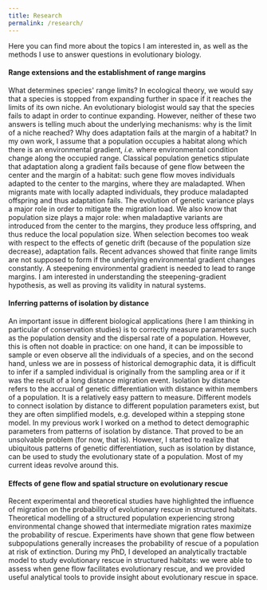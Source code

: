 ```yaml
---
title: Research
permalink: /research/
---
```


Here you can find more about the topics I am interested in, as well as the methods I use to answer questions in evolutionary biology.

#### Range extensions and the establishment of range margins
What determines species' range limits? In ecological theory, we would say that a species is stopped from expanding further in space if it reaches the limits of its own niche. An evolutionary biologist would say that the species fails to adapt in order to continue expanding. However, neither of these two answers is telling much about the underlying mechanisms: why is the limit of a niche reached? Why does adaptation fails at the margin of a habitat? 
In my own work, I assume that a population occupies a habitat along which there is an environmental gradient, _i.e._ where environmental condition change along the occupied range. Classical population genetics stipulate that adaptation along a gradient fails because of gene flow between the center and the margin of a habitat: such gene flow moves individuals adapted to the center to the margins, where they are maladapted. When migrants mate with locally adapted individuals, they produce maladapted offspring and thus adaptation fails. The evolution of genetic variance plays a major role in order to mitigate the migration load. We also know that population size plays a major role: when maladaptive variants are introduced from the center to the margins, they produce less offspring, and thus reduce the local population size. When selection becomes too weak with respect to the effects of genetic drift (because of the population size decrease), adaptation fails. 
Recent advances showed that finite range limits are not supposed to form if the underlying environmental gradient changes constantly. A steepening environmental gradient is needed to lead to range margins. I am interested in understanding the steepening-gradient hypothesis, as well as proving its validity in natural systems.

#### Inferring patterns of isolation by distance
An important issue in different biological applications (here I am thinking in particular of conservation studies) is to correctly measure parameters such as the population density and the dispersal rate of a population. However, this is often not doable in practice: on one hand, it can be impossible to sample or even observe all the individuals of a species, and on the second hand, unless we are in possess of historical demographic data, it is difficult to infer if a sampled individual is originally from the sampling area or if it was the result of a long distance migration event.
Isolation by distance refers to the accrual of genetic differentiation with distance within members of a population. It is a relatively easy pattern to measure. Different models to connect isolation by distance to different population parameters exist, but they are often simplified models, e.g. developed within a stepping stone model. In my previous work I worked on a method to detect demographic parameters from patterns of isolation by distance. That proved to be an unsolvable problem (for now, that is). However, I started to realize that ubiquitous patterns of genetic differentiation, such as isolation by distance, can be used to study the evolutionary state of a population. Most of my current ideas revolve around this.

#### Effects of gene flow and spatial structure on evolutionary rescue
Recent experimental and theoretical studies have highlighted the influence of migration on the probability of evolutionary rescue in structured habitats. Theoretical modelling of a structured population experiencing strong environmental change showed that intermediate migration rates maximize the probability of rescue. Experiments have shown that gene flow between subpopulations generally increases the probability of rescue of a population at risk of extinction. During my PhD, I developed an analytically tractable model to study evolutionary rescue in structured habitats: we were able to assess when gene flow facilitates evolutionary rescue, and we provided useful analytical tools to provide insight about evolutionary rescue in space.
